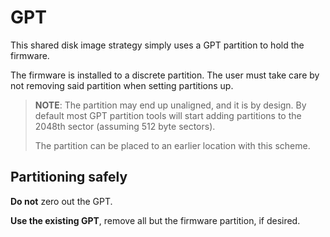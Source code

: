 GPT
===

This shared disk image strategy simply uses a GPT partition to hold the
firmware.

The firmware is installed to a discrete partition. The user must take care by
not removing said partition when setting partitions up.

> **NOTE**: The partition may end up unaligned, and it is by design. By default
> most GPT partition tools will start adding partitions to the 2048th sector
> (assuming 512 byte sectors).
>
> The partition can be placed to an earlier location with this scheme.


Partitioning safely
-------------------

**Do not** zero out the GPT.

**Use the existing GPT**, remove all but the firmware partition, if desired.

